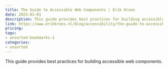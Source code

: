 ```yaml
---
title: The Guide to Accessible Web Components | Erik Kroes
date: 2023-01-01
description: This guide provides best practices for building accessible web components.
link: https://www.erikkroes.nl/blog/accessibility/the-guide-to-accessible-web-components-draft/
pricing: 
tags: 
- unsorted-bookmarks-1 
categories: 
- unsorted 
---
```


This guide provides best practices for building accessible web components.